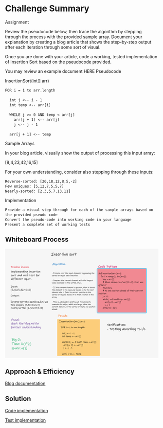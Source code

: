 # Challenge Summary

Assignment

Review the pseudocode below, then trace the algorithm by stepping through the process with the provided sample array. Document your explanation by creating a blog article that shows the step-by-step output after each iteration through some sort of visual.

Once you are done with your article, code a working, tested implementation of Insertion Sort based on the pseudocode provided.

You may review an example document HERE
Pseudocode

  InsertionSort(int[] arr)

    FOR i = 1 to arr.length

      int j <-- i - 1
      int temp <-- arr[i]

      WHILE j >= 0 AND temp < arr[j]
        arr[j + 1] <-- arr[j]
        j <-- j - 1

      arr[j + 1] <-- temp

Sample Arrays

In your blog article, visually show the output of processing this input array:

[8,4,23,42,16,15]

For your own understanding, consider also stepping through these inputs:

    Reverse-sorted: [20,18,12,8,5,-2]
    Few uniques: [5,12,7,5,5,7]
    Nearly-sorted: [2,3,5,7,13,11]

Implementation

    Provide a visual step through for each of the sample arrays based on the provided pseudo code
    Convert the pseudo-code into working code in your language
    Present a complete set of working tests

## Whiteboard Process

![whiteboard](/code401/insertion-sort/insertion_sort.png)

## Approach & Efficiency

[Blog documentation](/code401/insertion-sort/BLOG.md)

## Solution

[Code implementation](/code401/insertion-sort/insertion_sort/insertion_sort.py)

[Test implementation](/code401/insertion-sort/tests/test_insertion_sort.py)

